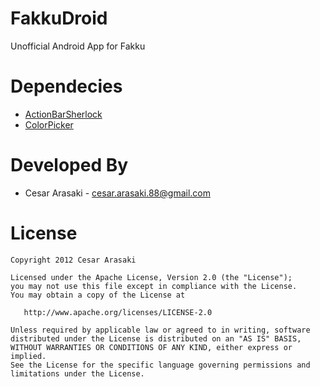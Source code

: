 FakkuDroid
==========

Unofficial Android App for Fakku

Dependecies
=======

 - [ActionBarSherlock][1]
 - [ColorPicker][2]

Developed By
============

* Cesar Arasaki - <cesar.arasaki.88@gmail.com>

License
=======

    Copyright 2012 Cesar Arasaki

    Licensed under the Apache License, Version 2.0 (the "License");
    you may not use this file except in compliance with the License.
    You may obtain a copy of the License at

       http://www.apache.org/licenses/LICENSE-2.0

    Unless required by applicable law or agreed to in writing, software
    distributed under the License is distributed on an "AS IS" BASIS,
    WITHOUT WARRANTIES OR CONDITIONS OF ANY KIND, either express or implied.
    See the License for the specific language governing permissions and
    limitations under the License.

[1]: https://github.com/JakeWharton/ActionBarSherlock
[2]: https://github.com/LarsWerkman/HoloColorPicker
